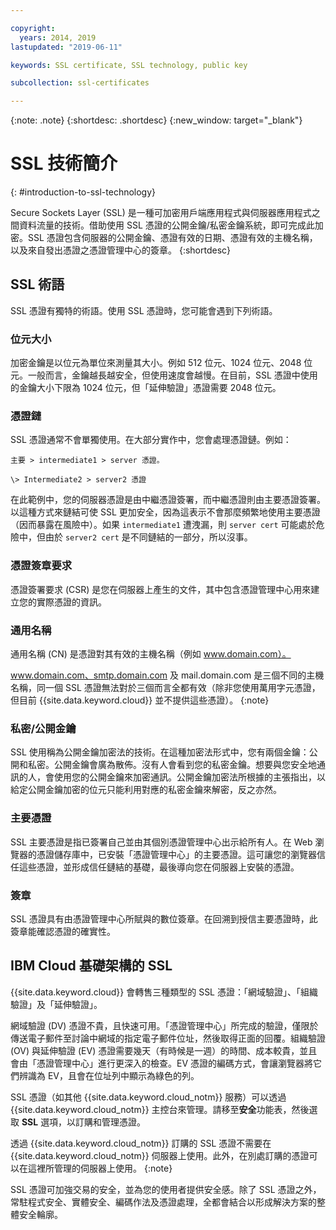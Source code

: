 ```yaml
---

copyright:
  years: 2014, 2019
lastupdated: "2019-06-11"

keywords: SSL certificate, SSL technology, public key

subcollection: ssl-certificates

---
```


{:note: .note}
{:shortdesc: .shortdesc}
{:new_window: target="_blank"}

# SSL 技術簡介
{: #introduction-to-ssl-technology}

Secure Sockets Layer (SSL) 是一種可加密用戶端應用程式與伺服器應用程式之間資料流量的技術。借助使用 SSL 憑證的公開金鑰/私密金鑰系統，即可完成此加密。SSL 憑證包含伺服器的公開金鑰、憑證有效的日期、憑證有效的主機名稱，以及來自發出憑證之憑證管理中心的簽章。
{:shortdesc}

## SSL 術語

SSL 憑證有獨特的術語。使用 SSL 憑證時，您可能會遇到下列術語。

### 位元大小
加密金鑰是以位元為單位來測量其大小。例如 512 位元、1024 位元、2048 位元。一般而言，金鑰越長越安全，但使用速度會越慢。在目前，SSL 憑證中使用的金鑰大小下限為 1024 位元，但「延伸驗證」憑證需要 2048 位元。

### 憑證鏈
SSL 憑證通常不會單獨使用。在大部分實作中，您會處理憑證鏈。例如：

    主要 > intermediate1 > server 憑證。

    \> Intermediate2 > server2 憑證

在此範例中，您的伺服器憑證是由中繼憑證簽署，而中繼憑證則由主要憑證簽署。以這種方式來鏈結可使 SSL 更加安全，因為這表示不會那麼頻繁地使用主要憑證（因而暴露在風險中）。如果 `intermediate1` 遭洩漏，則 `server cert` 可能處於危險中，但由於 `server2 cert` 是不同鏈結的一部分，所以沒事。

### 憑證簽章要求
憑證簽署要求 (CSR) 是您在伺服器上產生的文件，其中包含憑證管理中心用來建立您的實際憑證的資訊。

### 通用名稱
通用名稱 (CN) 是憑證對其有效的主機名稱（例如 www.domain.com）。  

 www.domain.com、smtp.domain.com 及 mail.domain.com 是三個不同的主機名稱，同一個 SSL 憑證無法對於三個而言全都有效（除非您使用萬用字元憑證，但目前 {{site.data.keyword.cloud}} 並不提供這些憑證）。
 {:note}

### 私密/公開金鑰
SSL 使用稱為公開金鑰加密法的技術。在這種加密法形式中，您有兩個金鑰：公開和私密。公開金鑰會廣為散佈。沒有人會看到您的私密金鑰。想要與您安全地通訊的人，會使用您的公開金鑰來加密通訊。公開金鑰加密法所根據的主張指出，以給定公開金鑰加密的位元只能利用對應的私密金鑰來解密，反之亦然。

### 主要憑證
SSL 主要憑證是指已簽署自己並由其個別憑證管理中心出示給所有人。在 Web 瀏覽器的憑證儲存庫中，已安裝「憑證管理中心」的主要憑證。這可讓您的瀏覽器信任這些憑證，並形成信任鏈結的基礎，最後導向您在伺服器上安裝的憑證。

### 簽章
SSL 憑證具有由憑證管理中心所賦與的數位簽章。在回溯到授信主要憑證時，此簽章能確認憑證的確實性。

## IBM Cloud 基礎架構的 SSL

{{site.data.keyword.cloud}} 會轉售三種類型的 SSL 憑證：「網域驗證」、「組織驗證」及「延伸驗證」。

網域驗證 (DV) 憑證不貴，且快速可用。「憑證管理中心」所完成的驗證，僅限於傳送電子郵件至討論中網域的指定電子郵件位址，然後取得正面的回覆。組織驗證 (OV) 與延伸驗證 (EV) 憑證需要幾天（有時候是一週）的時間、成本較貴，並且會由「憑證管理中心」進行更深入的檢查。EV 憑證的編碼方式，會讓瀏覽器將它們辨識為 EV，且會在位址列中顯示為綠色的列。

SSL 憑證（如其他 {{site.data.keyword.cloud_notm}} 服務）可以透過 {{site.data.keyword.cloud_notm}} 主控台來管理。請移至**安全**功能表，然後選取 **SSL** 選項，以訂購和管理憑證。  

透過 {{site.data.keyword.cloud_notm}} 訂購的 SSL 憑證不需要在 {{site.data.keyword.cloud_notm}} 伺服器上使用。此外，在別處訂購的憑證可以在這裡所管理的伺服器上使用。
{:note}

SSL 憑證可加強交易的安全，並為您的使用者提供安全感。除了 SSL 憑證之外，常駐程式安全、實體安全、編碼作法及憑證處理，全都會結合以形成解決方案的整體安全輪廓。

